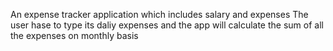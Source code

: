 An expense tracker application which includes salary and expenses 
The user hase to type its daliy expenses and the app will calculate the sum of all the expenses on monthly basis
